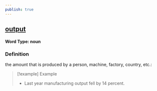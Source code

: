 ```yaml
---
publish: true
---
```

## [output](https://dictionary.cambridge.org/dictionary/english/output)

#### Word Type: noun
### Definition
the amount that is produced by a person, machine, factory, country, etc.:

>[!example] Example
> - Last year manufacturing output fell by 14 percent.
